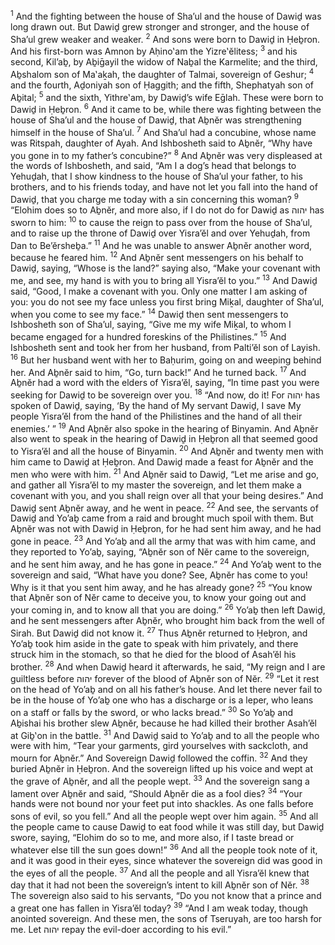 <sup>1</sup> And the fighting between the house of Sha’ul and the house of Dawiḏ was long drawn out. But Dawiḏ grew stronger and stronger, and the house of Sha’ul grew weaker and weaker.
<sup>2</sup> And sons were born to Dawiḏ in Ḥeḇron. And his first-born was Amnon by Aḥino‛am the Yizre‛ĕlitess;
<sup>3</sup> and his second, Kil’aḇ, by Aḇiḡayil the widow of Naḇal the Karmelite; and the third, Aḇshalom son of Ma‛aḵah, the daughter of Talmai, sovereign of Geshur;
<sup>4</sup> and the fourth, Aḏoniyah son of Ḥaggith; and the fifth, Shephatyah son of Aḇital;
<sup>5</sup> and the sixth, Yithre‛am, by Dawiḏ’s wife Eḡlah. These were born to Dawiḏ in Ḥeḇron.
<sup>6</sup> And it came to be, while there was fighting between the house of Sha’ul and the house of Dawiḏ, that Aḇnĕr was strengthening himself in the house of Sha’ul.
<sup>7</sup> And Sha’ul had a concubine, whose name was Ritspah, daughter of Ayah. And Ishbosheth said to Aḇnĕr, “Why have you gone in to my father’s concubine?”
<sup>8</sup> And Aḇnĕr was very displeased at the words of Ishbosheth, and said, “Am I a dog’s head that belongs to Yehuḏah, that I show kindness to the house of Sha’ul your father, to his brothers, and to his friends today, and have not let you fall into the hand of Dawiḏ, that you charge me today with a sin concerning this woman?
<sup>9</sup> “Elohim does so to Aḇnĕr, and more also, if I do not do for Dawiḏ as יהוה has sworn to him:
<sup>10</sup> to cause the reign to pass over from the house of Sha’ul, and to raise up the throne of Dawiḏ over Yisra’ĕl and over Yehuḏah, from Dan to Be’ĕrsheḇa.”
<sup>11</sup> And he was unable to answer Aḇnĕr another word, because he feared him.
<sup>12</sup> And Aḇnĕr sent messengers on his behalf to Dawiḏ, saying, “Whose is the land?” saying also, “Make your covenant with me, and see, my hand is with you to bring all Yisra’ĕl to you.”
<sup>13</sup> And Dawiḏ said, “Good, I make a covenant with you. Only one matter I am asking of you: you do not see my face unless you first bring Miḵal, daughter of Sha’ul, when you come to see my face.”
<sup>14</sup> Dawiḏ then sent messengers to Ishbosheth son of Sha’ul, saying, “Give me my wife Miḵal, to whom I became engaged for a hundred foreskins of the Philistines.”
<sup>15</sup> And Ishbosheth sent and took her from her husband, from Palti’ĕl son of Layish.
<sup>16</sup> But her husband went with her to Baḥurim, going on and weeping behind her. And Aḇnĕr said to him, “Go, turn back!” And he turned back.
<sup>17</sup> And Aḇnĕr had a word with the elders of Yisra’ĕl, saying, “In time past you were seeking for Dawiḏ to be sovereign over you.
<sup>18</sup> “And now, do it! For יהוה has spoken of Dawiḏ, saying, ‘By the hand of My servant Dawiḏ, I save My people Yisra’ĕl from the hand of the Philistines and the hand of all their enemies.’ ”
<sup>19</sup> And Aḇnĕr also spoke in the hearing of Binyamin. And Aḇnĕr also went to speak in the hearing of Dawiḏ in Ḥeḇron all that seemed good to Yisra’ĕl and all the house of Binyamin.
<sup>20</sup> And Aḇnĕr and twenty men with him came to Dawiḏ at Ḥeḇron. And Dawiḏ made a feast for Aḇnĕr and the men who were with him.
<sup>21</sup> And Aḇnĕr said to Dawiḏ, “Let me arise and go, and gather all Yisra’ĕl to my master the sovereign, and let them make a covenant with you, and you shall reign over all that your being desires.” And Dawiḏ sent Aḇnĕr away, and he went in peace.
<sup>22</sup> And see, the servants of Dawiḏ and Yo’aḇ came from a raid and brought much spoil with them. But Aḇnĕr was not with Dawiḏ in Ḥeḇron, for he had sent him away, and he had gone in peace.
<sup>23</sup> And Yo’aḇ and all the army that was with him came, and they reported to Yo’aḇ, saying, “Aḇnĕr son of Nĕr came to the sovereign, and he sent him away, and he has gone in peace.”
<sup>24</sup> And Yo’aḇ went to the sovereign and said, “What have you done? See, Aḇnĕr has come to you! Why is it that you sent him away, and he has already gone?
<sup>25</sup> “You know that Aḇnĕr son of Nĕr came to deceive you, to know your going out and your coming in, and to know all that you are doing.”
<sup>26</sup> Yo’aḇ then left Dawiḏ, and he sent messengers after Aḇnĕr, who brought him back from the well of Sirah. But Dawiḏ did not know it.
<sup>27</sup> Thus Aḇnĕr returned to Ḥeḇron, and Yo’aḇ took him aside in the gate to speak with him privately, and there struck him in the stomach, so that he died for the blood of Asah’ĕl his brother.
<sup>28</sup> And when Dawiḏ heard it afterwards, he said, “My reign and I are guiltless before יהוה forever of the blood of Aḇnĕr son of Nĕr.
<sup>29</sup> “Let it rest on the head of Yo’aḇ and on all his father’s house. And let there never fail to be in the house of Yo’aḇ one who has a discharge or is a leper, who leans on a staff or falls by the sword, or who lacks bread.”
<sup>30</sup> So Yo’aḇ and Aḇishai his brother slew Aḇnĕr, because he had killed their brother Asah’ĕl at Giḇ‛on in the battle.
<sup>31</sup> And Dawiḏ said to Yo’aḇ and to all the people who were with him, “Tear your garments, gird yourselves with sackcloth, and mourn for Aḇnĕr.” And Sovereign Dawiḏ followed the coffin.
<sup>32</sup> And they buried Aḇnĕr in Ḥeḇron. And the sovereign lifted up his voice and wept at the grave of Aḇnĕr, and all the people wept.
<sup>33</sup> And the sovereign sang a lament over Aḇnĕr and said, “Should Aḇnĕr die as a fool dies?
<sup>34</sup> “Your hands were not bound nor your feet put into shackles. As one falls before sons of evil, so you fell.” And all the people wept over him again.
<sup>35</sup> And all the people came to cause Dawiḏ to eat food while it was still day, but Dawiḏ swore, saying, “Elohim do so to me, and more also, if I taste bread or whatever else till the sun goes down!”
<sup>36</sup> And all the people took note of it, and it was good in their eyes, since whatever the sovereign did was good in the eyes of all the people.
<sup>37</sup> And all the people and all Yisra’ĕl knew that day that it had not been the sovereign’s intent to kill Aḇnĕr son of Nĕr.
<sup>38</sup> The sovereign also said to his servants, “Do you not know that a prince and a great one has fallen in Yisra’ĕl today?
<sup>39</sup> “And I am weak today, though anointed sovereign. And these men, the sons of Tseruyah, are too harsh for me. Let יהוה repay the evil-doer according to his evil.”
